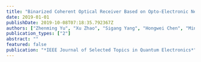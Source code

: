 ```yaml
---
title: "Binarized Coherent Optical Receiver Based on Opto-Electronic Neural Network"
date: 2019-01-01
publishDate: 2019-10-08T07:18:35.792367Z
authors: ["Zhenming Yu", "Xu Zhao", "Sigang Yang", "Hongwei Chen", "Minghua Chen"]
publication_types: ["2"]
abstract: ""
featured: false
publication: "*IEEE Journal of Selected Topics in Quantum Electronics*"
---
```


